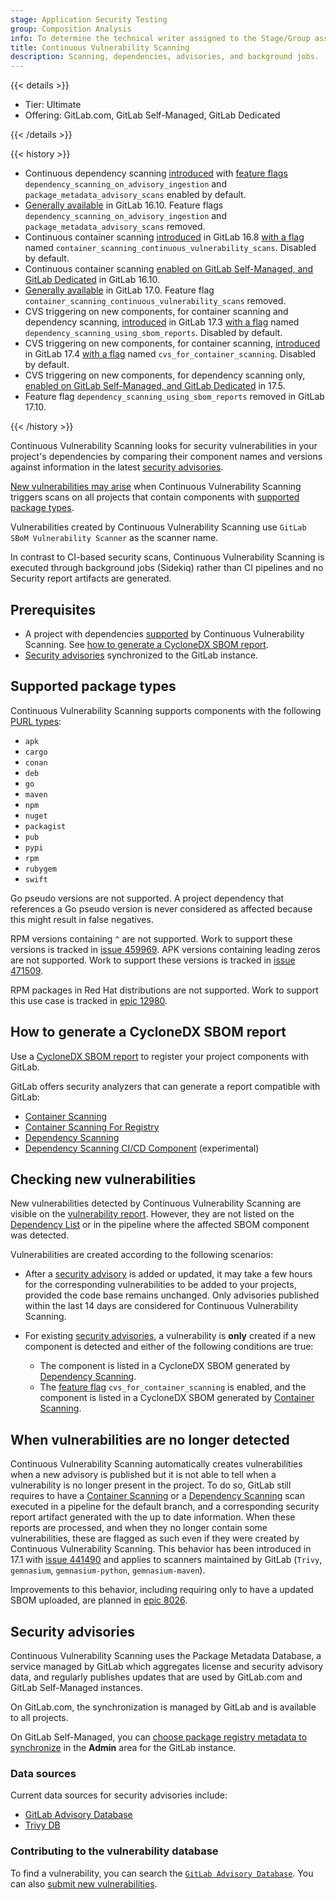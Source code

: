 ```yaml
---
stage: Application Security Testing
group: Composition Analysis
info: To determine the technical writer assigned to the Stage/Group associated with this page, see https://handbook.gitlab.com/handbook/product/ux/technical-writing/#assignments
title: Continuous Vulnerability Scanning
description: Scanning, dependencies, advisories, and background jobs.
---
```


{{< details >}}

- Tier: Ultimate
- Offering: GitLab.com, GitLab Self-Managed, GitLab Dedicated

{{< /details >}}

{{< history >}}

- Continuous dependency scanning [introduced](https://gitlab.com/gitlab-org/gitlab/-/issues/371063) with [feature flags](../../../administration/feature_flags/_index.md) `dependency_scanning_on_advisory_ingestion` and `package_metadata_advisory_scans` enabled by default.
- [Generally available](https://gitlab.com/gitlab-org/gitlab/-/issues/425753) in GitLab 16.10. Feature flags `dependency_scanning_on_advisory_ingestion` and `package_metadata_advisory_scans` removed.
- Continuous container scanning [introduced](https://gitlab.com/gitlab-org/gitlab/-/issues/435435) in GitLab 16.8 [with a flag](../../../administration/feature_flags/_index.md) named `container_scanning_continuous_vulnerability_scans`. Disabled by default.
- Continuous container scanning [enabled on GitLab Self-Managed, and GitLab Dedicated](https://gitlab.com/gitlab-org/gitlab/-/issues/437162) in GitLab 16.10.
- [Generally available](https://gitlab.com/gitlab-org/gitlab/-/issues/443712) in GitLab 17.0. Feature flag `container_scanning_continuous_vulnerability_scans` removed.
- CVS triggering on new components, for container scanning and dependency scanning, [introduced](https://gitlab.com/gitlab-org/gitlab/-/issues/464575) in GitLab 17.3 [with a flag](../../../administration/feature_flags/_index.md) named `dependency_scanning_using_sbom_reports`. Disabled by default.
- CVS triggering on new components, for container scanning, [introduced](https://gitlab.com/gitlab-org/gitlab/-/merge_requests/165368) in GitLab 17.4 [with a flag](../../../administration/feature_flags/_index.md) named `cvs_for_container_scanning`. Disabled by default.
- CVS triggering on new components, for dependency scanning only, [enabled on GitLab Self-Managed, and GitLab Dedicated](https://gitlab.com/gitlab-org/gitlab/-/issues/395692) in 17.5.
- Feature flag `dependency_scanning_using_sbom_reports` removed in GitLab 17.10.

{{< /history >}}

Continuous Vulnerability Scanning looks for security vulnerabilities in your project's dependencies by comparing their component names and versions against information in the latest [security advisories](#security-advisories).

[New vulnerabilities may arise](#checking-new-vulnerabilities) when Continuous Vulnerability Scanning triggers scans on all projects that contain components with [supported package types](#supported-package-types).

Vulnerabilities created by Continuous Vulnerability Scanning use `GitLab SBoM Vulnerability Scanner` as the scanner name.

In contrast to CI-based security scans, Continuous Vulnerability Scanning is executed through background jobs (Sidekiq) rather than CI pipelines and no Security report artifacts are generated.

## Prerequisites

- A project with dependencies [supported](#supported-package-types) by Continuous Vulnerability Scanning. See [how to generate a CycloneDX SBOM report](#how-to-generate-a-cyclonedx-sbom-report).
- [Security advisories](#security-advisories) synchronized to the GitLab instance.

## Supported package types

Continuous Vulnerability Scanning supports components with the following [PURL types](https://github.com/package-url/purl-spec/blob/346589846130317464b677bc4eab30bf5040183a/PURL-TYPES.rst):

- `apk`
- `cargo`
- `conan`
- `deb`
- `go`
- `maven`
- `npm`
- `nuget`
- `packagist`
- `pub`
- `pypi`
- `rpm`
- `rubygem`
- `swift`

Go pseudo versions are not supported. A project dependency that references a Go pseudo version is
never considered as affected because this might result in false negatives.

RPM versions containing `^` are not supported. Work to support these versions is tracked in [issue 459969](https://gitlab.com/gitlab-org/gitlab/-/issues/459969).
APK versions containing leading zeros are not supported. Work to support these versions is tracked in [issue 471509](https://gitlab.com/gitlab-org/gitlab/-/issues/471509).

RPM packages in Red Hat distributions are not supported. Work to support this use case is tracked in [epic 12980](https://gitlab.com/groups/gitlab-org/-/epics/12980).

## How to generate a CycloneDX SBOM report

Use a [CycloneDX SBOM report](../../../ci/yaml/artifacts_reports.md#artifactsreportscyclonedx) to register your project components with GitLab.

GitLab offers security analyzers that can generate a report compatible with GitLab:

- [Container Scanning](../container_scanning/_index.md#getting-started)
- [Container Scanning For Registry](../container_scanning/_index.md#container-scanning-for-registry)
- [Dependency Scanning](../dependency_scanning/_index.md#getting-started)
- [Dependency Scanning CI/CD Component](https://gitlab.com/explore/catalog/components/dependency-scanning) (experimental)

## Checking new vulnerabilities

New vulnerabilities detected by Continuous Vulnerability Scanning are visible on the [vulnerability report](../vulnerability_report/_index.md).
However, they are not listed on the [Dependency List](../dependency_list/_index.md) or in the pipeline where the affected SBOM component was detected.

Vulnerabilities are created according to the following scenarios:

- After a [security advisory](#security-advisories) is added or updated, it may take a few hours for the corresponding vulnerabilities to be added to your projects,
provided the code base remains unchanged. Only advisories published within the last 14 days are considered for Continuous Vulnerability
Scanning.

- For existing [security advisories](#security-advisories), a vulnerability is **only** created if a new component is detected and either of the following conditions are true:

  - The component is listed in a CycloneDX SBOM generated by [Dependency Scanning](../dependency_scanning/_index.md#cyclonedx-software-bill-of-materials).
  - The [feature flag](../../../administration/feature_flags/_index.md) `cvs_for_container_scanning` is enabled, and the component is listed in a CycloneDX SBOM generated by [Container Scanning](../container_scanning/_index.md#cyclonedx-software-bill-of-materials).

## When vulnerabilities are no longer detected

Continuous Vulnerability Scanning automatically creates vulnerabilities when a new advisory is published
but it is not able to tell when a vulnerability is no longer present in the project. To do so, GitLab
still requires to have a [Container Scanning](../container_scanning/_index.md) or a
[Dependency Scanning](../dependency_scanning/_index.md) scan executed in a pipeline for the default branch,
and a corresponding security report artifact generated with the up to date information. When these reports
are processed, and when they no longer contain some vulnerabilities, these are flagged as such even if
they were created by Continuous Vulnerability Scanning. This behavior has been introduced in 17.1 with
[issue 441490](https://gitlab.com/gitlab-org/gitlab/-/issues/441490) and applies to scanners maintained
by GitLab (`Trivy`, `gemnasium`, `gemnasium-python`, `gemnasium-maven`).

Improvements to this behavior, including requiring only to have a updated SBOM uploaded, are planned in [epic 8026](https://gitlab.com/groups/gitlab-org/-/epics/8026).

## Security advisories

Continuous Vulnerability Scanning uses the Package Metadata Database, a service managed by GitLab which aggregates license and security advisory data, and regularly publishes updates that are used by GitLab.com and GitLab Self-Managed instances.

On GitLab.com, the synchronization is managed by GitLab and is available to all projects.

On GitLab Self-Managed, you can [choose package registry metadata to synchronize](../../../administration/settings/security_and_compliance.md#choose-package-registry-metadata-to-sync) in the **Admin** area for the GitLab instance.

### Data sources

Current data sources for security advisories include:

- [GitLab Advisory Database](https://advisories.gitlab.com/)
- [Trivy DB](https://github.com/aquasecurity/trivy-db)

### Contributing to the vulnerability database

To find a vulnerability, you can search the [`GitLab Advisory Database`](https://advisories.gitlab.com/).
You can also [submit new vulnerabilities](https://gitlab.com/gitlab-org/security-products/gemnasium-db/blob/master/CONTRIBUTING.md).
